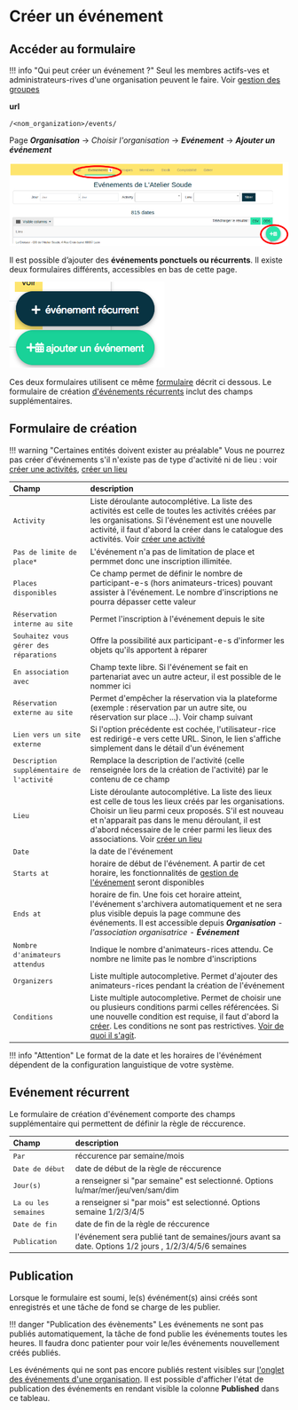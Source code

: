 # Créer un événement

## Accéder au formulaire

!!! info "Qui peut créer un événement ?"
    Seul les membres actifs-ves et administrateurs-rives d'une organisation peuvent le faire. Voir [gestion des groupes]("organization/groups.md")

**url** 
```
/<nom_organization>/events/
```

Page ***Organisation*** → *Choisir l'organisation* → ***Evénement*** → ***Ajouter un événement***


![Création d'un évènement](../assets/event/CreaEv.png)


Il est possible d’ajouter des **événements ponctuels ou récurrents**. Il existe deux formulaires différents, accessibles en bas de cette page.

![Création d'un évènement](../assets/event/CreaEvBtn.png#center)


Ces deux formulaires utilisent ce même [formulaire](#formulaire) décrit ci dessous. Le formulaire de création [d'événements récurrents](#evenement-recurrent) inclut des champs supplémentaires.


## Formulaire de création 

!!! warning "Certaines entités doivent exister au préalable"
    Vous ne pourrez pas créer d'événements s'il n'existe pas de type d'activité ni de lieu : voir [créer une activités]("activity.md"), [créer un lieu]("location.md")

| Champ | description |
|:--|:--|
|  ```Activity``` | Liste déroulante autocomplétive. La liste des activités est celle de toutes les activités créées par les organisations. Si l'événement est une nouvelle activité, il faut d'abord la créer dans le catalogue des activités. Voir [créer une activité]("activity.md") |
| ```Pas de limite de place*``` | L'événement n'a pas de limitation de place et permmet donc une inscription illimitée. |
| ```Places disponibles``` | Ce champ permet de définir le nombre de participant-e-s (hors animateurs-trices) pouvant assister à l'événement. Le nombre d'inscriptions ne pourra dépasser cette valeur |
| ```Réservation interne au site``` | Permet l'inscription à l'événement depuis le site |
| ```Souhaitez vous gérer des réparations``` | Offre la possibilité aux participant-e-s d'informer les objets qu'ils apportent à réparer |
| ```En association avec``` | Champ texte libre. Si l'événement se fait en partenariat avec un autre acteur, il est possible de le nommer ici |
| ```Réservation externe au site``` | Permet d'empêcher la réservation via la plateforme (exemple : réservation par un autre site, ou réservation sur place ...). Voir champ suivant |
| ```Lien vers un site externe``` | Si l'option précédente est cochée, l'utilisateur-rice est redirigé-e vers cette URL. Sinon, le lien s'affiche simplement dans le détail d'un événement |
| ```Description supplémentaire de l'activité``` | Remplace la description de l'activité (celle renseignée lors de la création de l'activité) par le contenu de ce champ |
| ```Lieu``` | Liste déroulante autocomplétive. La liste des lieux est celle de tous les lieux créés par les organisations. Choisir un lieu parmi ceux proposés. S'il est nouveau et n'apparait pas dans le menu déroulant, il est d'abord nécessaire de le créer parmi les lieux des associations. Voir [créer un lieu]("location.md") |
| ```Date``` | la date de l'événement |
| ```Starts at``` | horaire de début de l'événement. A partir de cet horaire, les fonctionnalités de [gestion de l'événement]("/event/manange-event.md") seront disponibles |
| ```Ends at``` | horaire de fin. Une fois cet horaire atteint, l'événement s'archivera automatiquement et ne sera plus visible depuis la page commune des événements. Il est accessible depuis ***Organisation*** - *l'association organisatrice* - ***Événement*** |
| ```Nombre d'animateurs attendus``` | Indique le nombre d'animateurs-rices attendu. Ce nombre ne limite pas le nombre d'inscriptions |
| ```Organizers``` | Liste multiple autocompletive. Permet d'ajouter des animateurs-rices pendant la création de l'événement |
| ```Conditions``` | Liste multiple autocompletive. Permet de choisir une ou plusieurs conditions parmi celles référencées. Si une nouvelle condition est requise, il faut d'abord la [créer](../organization/manage#condition-dacces). Les conditions ne sont pas restrictives. [Voir de quoi il s'agit](../organization/manage#condition-dacces). |

!!! info "Attention"
    Le format de la date et les horaires de l'événément dépendent de la configuration languistique de votre système.

## Evénement récurrent

Le formulaire de création d'événement comporte des champs supplémentaire qui permettent de définir la règle de réccurence. 

| Champ | description |
|:--|:--|
| ```Par``` | réccurence par semaine/mois |
| ```Date de début``` | date de début de la règle de réccurence |
| ```Jour(s)``` | a renseigner si "par semaine" est selectionné. Options lu/mar/mer/jeu/ven/sam/dim |
| ```La ou les semaines``` | a renseigner si "par mois" est selectionné. Options semaine 1/2/3/4/5 |
| ```Date de fin``` | date de fin de la règle de réccurence |
| ```Publication``` | l'événement sera publié tant de semaines/jours avant sa date. Options 1/2 jours , 1/2/3/4/5/6 semaines |

## Publication

Lorsque le formulaire est soumi, le(s) événément(s) ainsi créés sont enregistrés et une tâche de fond se charge de les publier.

!!! danger "Publication des évènements"
    Les événements ne sont pas publiés automatiquement, la tâche de fond publie les événements toutes les heures. Il faudra donc patienter pour voir le/les événements nouvellement créés publiés.

Les événéments qui ne sont pas encore publiés restent visibles sur [l'onglet des événements d'une organisation]("event-index.md"). 
Il est possible d'afficher l'état de publication des événements en rendant visible la colonne **Published** dans ce tableau. 